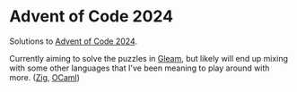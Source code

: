 # Advent of Code 2024
Solutions to [Advent of Code 2024](https://adventofcode/2024).

Currently aiming to solve the puzzles in [Gleam](https://gleam.run), 
but likely will end up mixing with some other languages that I've been 
meaning to play around with more. ([Zig](https://ziglang.org), [OCaml](https://ocaml.org))
